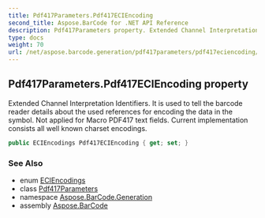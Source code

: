 ```yaml
---
title: Pdf417Parameters.Pdf417ECIEncoding
second_title: Aspose.BarCode for .NET API Reference
description: Pdf417Parameters property. Extended Channel Interpretation Identifiers. It is used to tell the barcode reader details about the used references for encoding the data in the symbol. Not applied for Macro PDF417 text fields. Current implementation consists all well known charset encodings
type: docs
weight: 70
url: /net/aspose.barcode.generation/pdf417parameters/pdf417eciencoding/
---
```

## Pdf417Parameters.Pdf417ECIEncoding property

Extended Channel Interpretation Identifiers. It is used to tell the barcode reader details about the used references for encoding the data in the symbol. Not applied for Macro PDF417 text fields. Current implementation consists all well known charset encodings.

```csharp
public ECIEncodings Pdf417ECIEncoding { get; set; }
```

### See Also

* enum [ECIEncodings](../../eciencodings/)
* class [Pdf417Parameters](../)
* namespace [Aspose.BarCode.Generation](../../pdf417parameters/)
* assembly [Aspose.BarCode](../../../)


